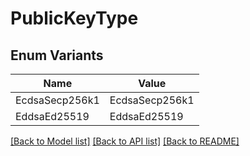 # PublicKeyType

## Enum Variants

| Name | Value |
|---- | -----|
| EcdsaSecp256k1 | EcdsaSecp256k1 |
| EddsaEd25519 | EddsaEd25519 |


[[Back to Model list]](../README.md#documentation-for-models) [[Back to API list]](../README.md#documentation-for-api-endpoints) [[Back to README]](../README.md)


